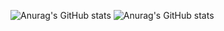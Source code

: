
![Anurag's GitHub stats](https://github-readme-stats.vercel.app/api?username=DanielM047&Show_icons=true&bg_color=00000000)
![Anurag's GitHub stats](https://github-readme-stats.vercel.app/api?username=DanielM047&Show_icons=true&theme=dracula)
